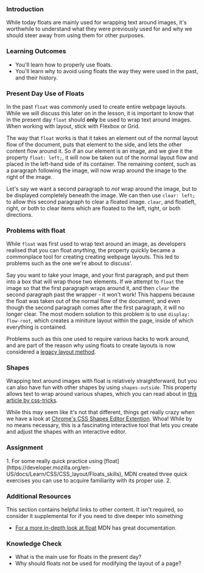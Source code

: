 ### Introduction
While today floats are mainly used for wrapping text around images, it's worthwhile to understand what they were previously used for and why we should steer away from using them for other purposes.

### Learning Outcomes
* You'll learn how to properly use floats. 
* You'll learn why to avoid using floats the way they were used in the past, and their history.

### Present Day Use of Floats
In the past `float` was commonly used to create entire webpage layouts. While we will discuss this later on in the lesson, it is important to know that in the present day `float` should **only** be used to wrap text around images. When working with layout, stick with Flexbox or Grid.

The way that `float` works is that it takes an element out of the normal layout flow of the document, puts that element to the side, and lets the other content flow around it. So if an our element is an image, and we give it the property `float: left;`, it will now be taken out of the normal layout flow and placed in the left-hand side of its container. The remaining content, such as a paragraph following the image, will now wrap around the image to the right of the image. 

Let's say we want a second paragraph to *not* wrap around the image, but to be displayed completely beneath the image. We can then use `clear: left;` to allow this second paragraph to clear a floated image. `clear`, and floatleft, right, or both to clear items which are floated to the left, right, or both directions.

### Problems with float
While `float` was first used to wrap text around an image, as developers realised that you can float *anything*, the property quickly became a commonplace tool for creating creating webpage layouts. This led to problems such as the one we're about to discuss'.

Say you want to take your image, and your first paragraph, and put them into a box that will wrap those two elements. If we attempt to `float` the image so that the first paragraph wraps around it, and then `clear` the second paragraph past the wrapper - it won't work! This happens because the float was taken out of the normal flow of the document, and even though the second paragraph comes after the first paragraph, it will no longer clear. The most modern solution to this problem is to use `display: flow-root`, which creates a miniture layout within the page, inside of which everything is contained.

Problems such as this one used to require various hacks to work around, and are part of the reason why using floats to create layouts is now considered a [legacy layout method](https://developer.mozilla.org/en-US/docs/Learn/CSS/CSS_layout/Legacy_Layout_Methods).

### Shapes
Wrapping text around images with float is relatively straightforward, but you can also have fun with other shapes by using `shapes-outside`. This property allows text to wrap around various shapes, which you can read about in [this article by css-tricks](https://css-tricks.com/almanac/properties/s/shape-outside/). 

While this may seem like it's not that different, things get really crazy when we have a look at [Chrome's CSS Shapes Editor Extention](https://chrome.google.com/webstore/detail/css-shapes-editor/nenndldnbcncjmeacmnondmkkfedmgmp?hl=en-US). Whoa! While by no means necessary, this is a fascinating interactive tool that lets you create and adjust the shapes with an interactive editor.

### Assignment
<div class="lesson-content__panel" markdown="1">
1. For some really quick practice using [float](https://developer.mozilla.org/en-US/docs/Learn/CSS/CSS_layout/Floats_skills), MDN created three quick exercises you can use to acquire familiarity with its proper use.
2. 
</div>

### Additional Resources
This section contains helpful links to other content. It isn't required, so consider it supplemental for if you need to dive deeper into something
* [For a more in-depth look at float](https://developer.mozilla.org/en-US/docs/Learn/CSS/CSS_layout/Floats) MDN has great documentation.

### Knowledge Check
* What is the main use for floats in the present day?
* Why should floats not be used for modifying the layout of a page?